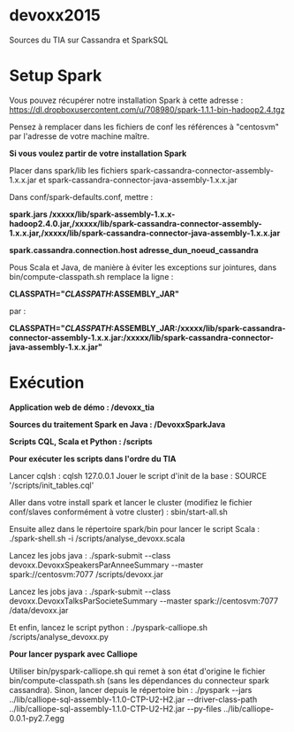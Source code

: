 # devoxx2015
Sources du TIA sur Cassandra et SparkSQL

# Setup Spark

Vous pouvez récupérer notre installation Spark à cette adresse : https://dl.dropboxusercontent.com/u/708980/spark-1.1.1-bin-hadoop2.4.tgz

Pensez à remplacer dans les fichiers de conf les références à "centosvm" par l'adresse de votre machine maître.

**Si vous voulez partir de votre installation Spark**

Placer dans spark/lib les fichiers spark-cassandra-connector-assembly-1.x.x.jar et spark-cassandra-connector-java-assembly-1.x.x.jar

Dans conf/spark-defaults.conf, mettre : 

**spark.jars              /xxxxx/lib/spark-assembly-1.x.x-hadoop2.4.0.jar,/xxxxx/lib/spark-cassandra-connector-assembly-1.x.x.jar,/xxxxx/lib/spark-cassandra-connector-java-assembly-1.x.x.jar**

**spark.cassandra.connection.host adresse_dun_noeud_cassandra**

Pous Scala et Java, de manière à éviter les exceptions sur jointures, dans bin/compute-classpath.sh remplace la ligne : 

**CLASSPATH="$CLASSPATH:$ASSEMBLY_JAR"**

par : 

**CLASSPATH="$CLASSPATH:$ASSEMBLY_JAR:/xxxxx/lib/spark-cassandra-connector-assembly-1.x.x.jar:/xxxxx/lib/spark-cassandra-connector-java-assembly-1.x.x.jar"**

# Exécution

**Application web de démo : /devoxx_tia**

**Sources du traitement Spark en Java : /DevoxxSparkJava**

**Scripts CQL, Scala et Python : /scripts**

**Pour exécuter les scripts dans l'ordre du TIA**

Lancer cqlsh : cqlsh 127.0.0.1
Jouer le script d'init de la base : SOURCE '/scripts/init_tables.cql'

Aller dans votre install spark et lancer le cluster (modifiez le fichier conf/slaves conformément à votre cluster) : sbin/start-all.sh

Ensuite allez dans le répertoire spark/bin pour lancer le script Scala : ./spark-shell.sh -i /scripts/analyse_devoxx.scala

Lancez les jobs java : ./spark-submit --class devoxx.DevoxxSpeakersParAnneeSummary --master spark://centosvm:7077 /scripts/devoxx.jar

Lancez les jobs java : ./spark-submit --class devoxx.DevoxxTalksParSocieteSummary --master spark://centosvm:7077 /data/devoxx.jar

Et enfin, lancez le script python : ./pyspark-calliope.sh /scripts/analyse_devoxx.py 

**Pour lancer pyspark avec Calliope**

Utiliser bin/pyspark-calliope.sh qui remet à son état d'origine le fichier bin/compute-classpath.sh (sans les dépendances du connecteur spark cassandra).
Sinon, lancer depuis le répertoire bin : ./pyspark --jars ../lib/calliope-sql-assembly-1.1.0-CTP-U2-H2.jar --driver-class-path ../lib/calliope-sql-assembly-1.1.0-CTP-U2-H2.jar  --py-files ../lib/calliope-0.0.1-py2.7.egg
